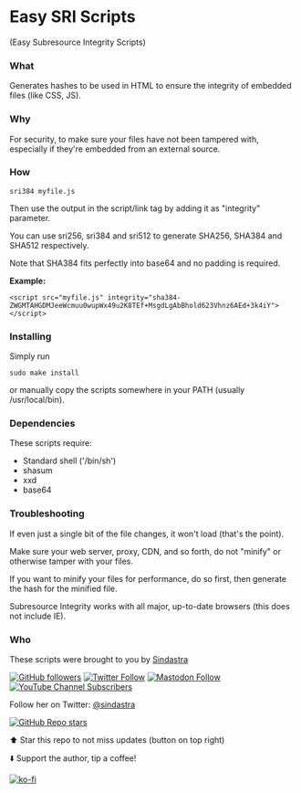 # Easy SRI Scripts
(Easy Subresource Integrity Scripts)

### What

Generates hashes to be used in HTML to ensure the integrity of embedded files (like CSS, JS).

### Why

For security, to make sure your files have not been tampered with, especially if they're embedded from an external source.

### How

    sri384 myfile.js

Then use the output in the script/link tag by adding it as "integrity" parameter.

You can use sri256, sri384 and sri512 to generate SHA256, SHA384 and SHA512 respectively.

Note that SHA384 fits perfectly into base64 and no padding is required.

**Example:**

    <script src="myfile.js" integrity="sha384-ZWGMTAHGDMJeeWcmuu0wupWx49u2K8TEf+MsgdLgAbBhold623Vhnz6AEd+3k4iY"></script>

### Installing

Simply run

    sudo make install

or manually copy the scripts somewhere in your PATH (usually /usr/local/bin).

### Dependencies

These scripts require:

 * Standard shell ('/bin/sh')
 * shasum
 * xxd
 * base64

### Troubleshooting

If even just a single bit of the file changes, it won't load (that's the point).

Make sure your web server, proxy, CDN, and so forth, do not "minify" or otherwise tamper with your files.

If you want to minify your files for performance, do so first, then generate the hash for the minified file.

Subresource Integrity works with all major, up-to-date browsers (this does not include IE).

### Who

These scripts were brought to you by [Sindastra](https://sindastra.github.io/)

[![GitHub followers](https://img.shields.io/github/followers/sindastra?style=social)](https://github.com/sindastra/)
[![Twitter Follow](https://img.shields.io/twitter/follow/sindastra?style=social)](https://twitter.com/sindastra)
[![Mastodon Follow](https://img.shields.io/mastodon/follow/330409?domain=https%3A%2F%2Fchaos.social&style=social)](https://chaos.social/@sindastra)
[![YouTube Channel Subscribers](https://img.shields.io/youtube/channel/subscribers/UCM79aw2rkePB6D2bIfjhHtQ?style=social)](https://www.youtube.com/channel/UCM79aw2rkePB6D2bIfjhHtQ)

Follow her on Twitter: [@sindastra](https://twitter.com/sindastra)

[![GitHub Repo stars](https://img.shields.io/github/stars/sindastra/easy-sri-scripts?style=social)](https://github.com/sindastra/easy-sri-scripts)

⬆️ Star this repo to not miss updates (button on top right)

⬇️ Support the author, tip a coffee!

[![ko-fi](https://www.ko-fi.com/img/githubbutton_sm.svg)](https://ko-fi.com/W7W215OZB)
